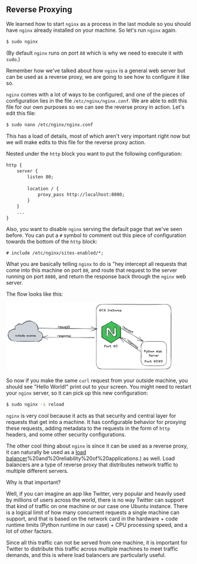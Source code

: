 ## Reverse Proxying

We learned how to start `nginx` as a process in the last module so you should have `nginx` already installed on your machine. So let's run `nginx` again.

```bash
$ sudo nginx
```

(By default `nginx` runs on port `80` which is why we need to execute it with `sudo`.)

Remember how we've talked about how `nginx` is a general web server but can be used as a reverse proxy, we are going to see how to configure it like so.

`nginx` comes with a lot of ways to be configured, and one of the pieces of configuration lies in the file `/etc/nginx/nginx.conf`. We are able to edit this file for our own purposes so we can see the reverse proxy in action. Let's edit this file:

```bash
$ sudo nano /etc/nginx/nginx.conf
```

This has a load of details, most of which aren't very important right now but we will make edits to this file for the reverse proxy action.

Nested under the `http` block you want to put the following configuration:

```nginx
http {
    server {
        listen 80;

        location / {
            proxy_pass http://localhost:8080;
        }
    }
    ...
}
```

Also, you want to disable `nginx` serving the default page that we've seen before. You can put a `#` symbol to comment out this piece of configuration towards the bottom of the `http` block:

```nginx
# include /etc/nginx/sites-enabled/*;
```

What you are basically telling `nginx` to do is "hey intercept all requests that come into this machine on port `80`, and route that request to the server running on port `8080`, and return the response back through the `nginx` web server.

The flow looks like this:

<img src="../static/images/reverse-proxy.png" width="90%" height="30%" />

So now if you make the same `curl` request from your outside machine, you should see "Hello World!" print out to your screen. You might need to restart your `nginx` server, so it can pick up this new configuration:

```bash
$ sudo nginx -s reload
```

`nginx` is very cool because it acts as that security and central layer for requests that get into a machine. It has configurable behavior for proxying these requests, adding metadata to the requests in the form of `http` headers, and some other security configurations.

The other cool thing about `nginx` is since it can be used as a reverse proxy, it can naturally be used as a [load balancer](https://www.f5.com/glossary/load-balancer#:~:text=A%20load%20balancer%20is%20a,users)%20and%20reliability%20of%20applications.) as well. Load balancers are a type of reverse proxy that distributes network traffic to multiple different servers.

Why is that important?

Well, if you can imagine an app like Twitter, very popular and heavily used by millions of users across the world, there is no way Twitter can support that kind of traffic on one machine or our case one Ubuntu instance. There is a logical limit of how many concurrent requests a single machine can support, and that is based on the network card in the hardware + code runtime limits (Python runtime in our case) + CPU processing speed, and a lot of other factors.

Since all this traffic can not be served from one machine, it is important for Twitter to distribute this traffic across multiple machines to meet traffic demands, and this is where load balancers are particularly useful.
